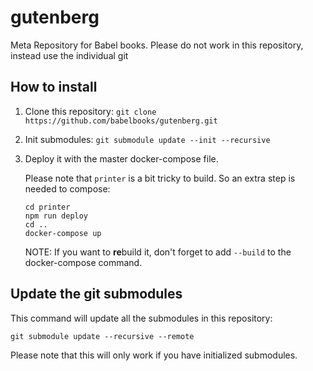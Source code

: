 # gutenberg
Meta Repository for Babel books. Please do not work in this repository, instead use the individual git

## How to install
1. Clone this repository: `git clone https://github.com/babelbooks/gutenberg.git`
2. Init submodules: `git submodule update --init --recursive`
3. Deploy it with the master docker-compose file.

    Please note that `printer` is a bit tricky to build.
    So an extra step is needed to compose:
    
    ```
    cd printer
    npm run deploy
    cd ..
    docker-compose up
    ```
    
    NOTE: If you want to **re**build it, don't forget to add `--build` to the docker-compose command.

## Update the git submodules
This command will update all the submodules in this repository:
```
git submodule update --recursive --remote
```

Please note that this will only work if you have initialized submodules.

